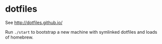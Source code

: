 dotfiles
========

See http://dotfiles.github.io/

Run `./start` to bootstrap a new machine with symlinked dotfiles and loads of homebrew.

